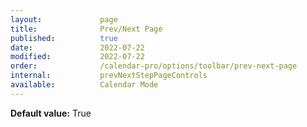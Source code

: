 ```yaml
---
layout:             page
title:              Prev/Next Page
published:          true
date:               2022-07-22
modified:           2022-07-22
order:              /calendar-pro/options/toolbar/prev-next-page
internal:           prevNextStepPageControls
available:          Calendar Mode
---
```

**Default value:** True
